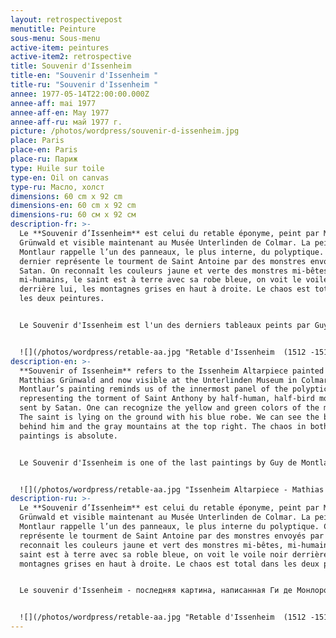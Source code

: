 ```yaml
---
layout: retrospectivepost
menutitle: Peinture
sous-menu: Sous-menu
active-item: peintures
active-item2: retrospective
title: Souvenir d'Issenheim
title-en: "Souvenir d'Issenheim "
title-ru: "Souvenir d'Issenheim "
annee: 1977-05-14T22:00:00.000Z
annee-aff: mai 1977
annee-aff-en: May 1977
annee-aff-ru: май 1977 г.
picture: /photos/wordpress/souvenir-d-issenheim.jpg
place: Paris
place-en: Paris
place-ru: Париж
type: Huile sur toile
type-en: Oil on canvas
type-ru: Масло, холст
dimensions: 60 cm x 92 cm
dimensions-en: 60 cm x 92 cm
dimensions-ru: 60 см x 92 см
description-fr: >-
  Le **Souvenir d’Issenheim** est celui du retable éponyme, peint par Matthias
  Grünwald et visible maintenant au Musée Unterlinden de Colmar. La peinture de
  Montlaur rappelle l’un des panneaux, le plus interne, du polyptique. Ce
  dernier représente le tourment de Saint Antoine par des monstres envoyés par
  Satan. On reconnaît les couleurs jaune et verte des monstres mi-bêtes,
  mi-humains, le saint est à terre avec sa robe bleue, on voit le voile noir
  derrière lui, les montagnes grises en haut à droite. Le chaos est total dans
  les deux peintures. 


  Le Souvenir d'Issenheim est l'un des derniers tableaux peints par Guy de Montlaur.


  ![](/photos/wordpress/retable-aa.jpg "Retable d'Issenheim  (1512 -1516) - Mathias Grünwald - photo Stephen Shankland")
description-en: >-
  **Souvenir of Issenheim** refers to the Issenheim Altarpiece painted by
  Matthias Grünwald and now visible at the Unterlinden Museum in Colmar.
  Montlaur’s painting reminds us of the innermost panel of the polyptich
  representing the torment of Saint Anthony by half-human, half-bird monsters
  sent by Satan. One can recognize the yellow and green colors of the monsters.
  The saint is lying on the ground with his blue robe. We can see the black veil
  behind him and the gray mountains at the top right. The chaos in both
  paintings is absolute.


  Le Souvenir d'Issenheim is one of the last paintings by Guy de Montlaur.


  ![](/photos/wordpress/retable-aa.jpg "Issenheim Altarpiece - Mathias Grünwald (1512 - 1516) - photo Stephen Shankland")
description-ru: >-
  Le **Souvenir d’Issenheim** est celui du retable éponyme, peint par Matthias
  Grünwald et visible maintenant au Musée Unterlinden de Colmar. La peinture de
  Montlaur rappelle l’un des panneaux, le plus interne du polyptique. Ce dernier
  représente le tourment de Saint Antoine par des monstres envoyés par Satan. On
  reconnait les couleurs jaune et vert des monstres mi-bêtes, mi-humains, le
  saint est à terre avec sa roble bleue, on voit le voile noir derrière lui, les
  montagnes grises en haut à droite. Le chaos est total dans les deux peintures.


  Le souvenir d'Issenheim - последняя картина, написанная Ги де Монлором.


  ![](/photos/wordpress/retable-aa.jpg "Retable d'Issenheim  (1512 -1516) - Mathias Grünwald - photo Stephen Shankland")
---
```

